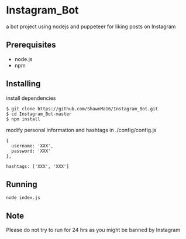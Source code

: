 # Instagram_Bot
a bot project using nodejs and puppeteer for liking posts on Instagram

## Prerequisites 
* node.js
* npm

## Installing

install dependencies
```
$ git clone https://github.com/ShawnMa16/Instagram_Bot.git
$ cd Instagram_Bot-master
$ npm install
```
modify personal information and hashtags in ./config/config.js

```
{
  username: 'XXX',
  password: 'XXX'
},

hashtags: ['XXX', 'XXX']
```

## Running

```
node index.js
```

## Note
Please do not try to run for 24 hrs as you might be banned by Instagram
